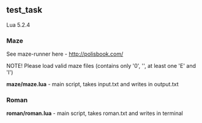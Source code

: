 ## test_task
Lua 5.2.4<p>
### Maze
  See maze-runner here - http://polisbook.com/<p> 
    NOTE! Please load valid maze files (contains only '0', '<space>', at least one 'E' and 'I')<p>
  <b>maze/maze.lua</b> - main script, takes input.txt and writes in output.txt <p>
### Roman
  <b>roman/roman.lua</b> - main script, takes roman.txt and writes in terminal
